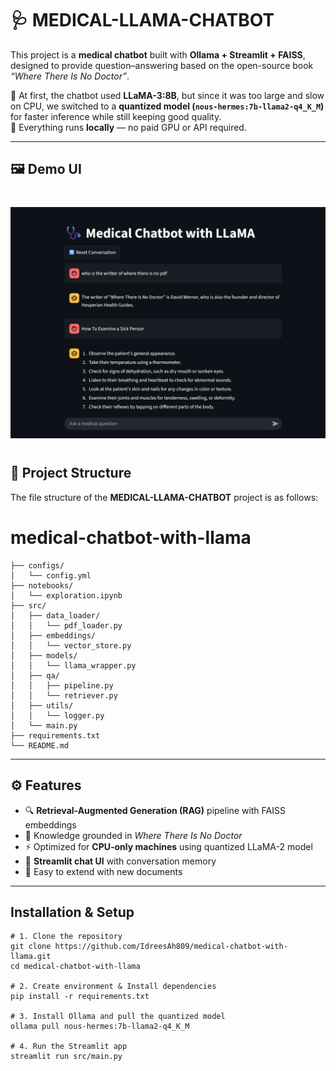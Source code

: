 # 🩺 MEDICAL-LLAMA-CHATBOT

This project is a **medical chatbot** built with **Ollama + Streamlit + FAISS**, designed to provide question–answering based on the open-source book *“Where There Is No Doctor”*.  

🔹 At first, the chatbot used **LLaMA-3:8B**, but since it was too large and slow on CPU, we switched to a **quantized model (`nous-hermes:7b-llama2-q4_K_M`)** for faster inference while still keeping good quality.  
🔹 Everything runs **locally** — no paid GPU or API required.  

---

## 🖼️ Demo UI

<p align="center" style="margin: 40px 0;">
  <img src="assets/MedicalBot-UI.png" alt="MedicalBot UI">
</p>



## 📂 Project Structure

The file structure of the **MEDICAL-LLAMA-CHATBOT** project is as follows:

# medical-chatbot-with-llama
```medical-llama-chatbot/
├── configs/
│   └── config.yml
├── notebooks/
│   └── exploration.ipynb
├── src/
│   ├── data_loader/
│   │   └── pdf_loader.py
│   ├── embeddings/
│   │   └── vector_store.py
│   ├── models/
│   │   └── llama_wrapper.py
│   ├── qa/
│   │   ├── pipeline.py
│   │   └── retriever.py
│   ├── utils/
│   │   └── logger.py
│   └── main.py
├── requirements.txt
└── README.md
```

---

## ⚙️ Features

- 🔍 **Retrieval-Augmented Generation (RAG)** pipeline with FAISS embeddings  
- 📖 Knowledge grounded in *Where There Is No Doctor*  
- ⚡ Optimized for **CPU-only machines** using quantized LLaMA-2 model  
- 💬 **Streamlit chat UI** with conversation memory  
- 📝 Easy to extend with new documents  


---

##  Installation & Setup

```
# 1. Clone the repository
git clone https://github.com/IdreesAh809/medical-chatbot-with-llama.git
cd medical-chatbot-with-llama

# 2. Create environment & Install dependencies
pip install -r requirements.txt

# 3. Install Ollama and pull the quantized model
ollama pull nous-hermes:7b-llama2-q4_K_M

# 4. Run the Streamlit app
streamlit run src/main.py
```
